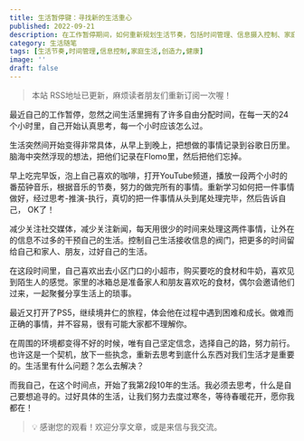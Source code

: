 ```yaml
---
title: 生活暂停键：寻找新的生活重心
published: 2022-09-21
description: 在工作暂停期间，如何重新规划生活节奏，包括时间管理、信息摄入控制、家庭生活等方面的思考和实践。通过具体的生活安排，寻找新的生活重心和意义。
category: 生活随笔
tags: [生活节奏,时间管理,信息控制,家庭生活,创造力,健康]
image: ''
draft: false
---
```


> 本站 RSS地址已更新，麻烦读者朋友们重新订阅一次喔！

最近自己的工作暂停，忽然之间生活里拥有了许多自由分配时间，在每一天的24个小时里，自己开始认真思考，每一个小时应该怎么过。

生活突然间开始变得非常具体，从早上到晚上，把想做的事情记录到谷歌日历里。脑海中突然浮现的想法，把他们记录在Flomo里，然后把他们忘掉。

早上吃完早饭，泡上自己喜欢的咖啡，打开YouTube频道，播放一段两个小时的番茄钟音乐，根据音乐的节奏，努力的做完所有的事情。重新学习如何把一件事情做好，经过思考-推演-执行，真切的把一件事情从头到尾处理完毕，然后告诉自己， OK了！

减少关注社交媒体，减少关注新闻，每天用很少的时间来处理这两件事情，让外在的信息不过多的干预自己的生活。控制自己生活接收信息的阀门，把更多的时间留给自己和家人、朋友，过好自己的生活。

在这段时间里，自己喜欢出去小区门口的小超市，购买要吃的食材和牛奶，喜欢见到陌生人的感觉。家里的冰箱总是准备家人和朋友喜欢吃的食材，偶尔会邀请他们过来，一起聚餐分享生活上的琐事。

最近又打开了PS5，继续境井仁的旅程，体会他在过程中遇到困难和成长。做难而正确的事情，并不容易，很有可能大家都不理解你。

在周围的环境都变得不好的时候，唯有自己坚定信念，选择自己的路，努力前行。也许这是一个契机，放下一些执念，重新去思考到底什么东西对我们生活才是重要的。生活里有什么问题？怎么去解决？

而我自己，在这个时间点，开始了我第2段10年的生活。我必须去思考，什么是自己要想追寻的。过好具体的生活，让我们努力去度过寒冬，等待春暖花开，愿你我都在！

> 💡 感谢您的观看！欢迎分享文章，或是来信与我交流。